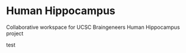 # Human Hippocampus
 
Collaborative workspace for UCSC Braingeneers Human Hippocampus project


test
